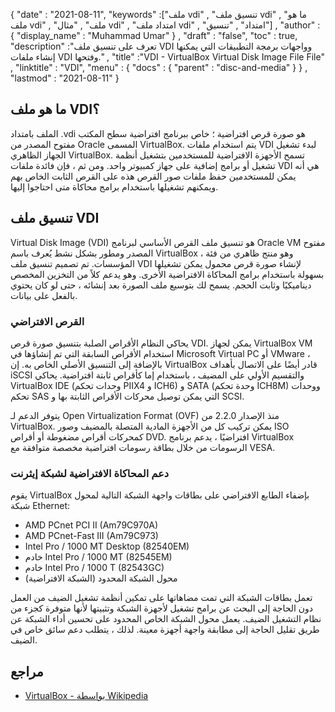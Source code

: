 {
  "date" : "2021-08-11",
  "keywords" :["ملف vdi" , "تنسيق ملف vdi" , "ما هو ملف vdi" , "ملف" , "مثال vdi" , "امتداد ملف vdi" , "امتداد" , "تنسيق"] ,
  "author" : {
    "display_name" : "Muhammad Umar"
} ,
  "draft" : "false",
   "toc" : true,
  "description" :"تعرف على تنسيق ملف VDI وواجهات برمجة التطبيقات التي يمكنها إنشاء ملفات VDI وفتحها." ,
  "title" :"VDI - VirtualBox Virtual Disk Image File File" ,
  "linktitle" : "VDI",
  "menu" : {
    "docs" : {
      "parent" : "disc-and-media"
}
} ,
  "lastmod" : "2021-08-11"
}

## ما هو ملف VDI؟
الملف بامتداد .vdi هو صورة قرص افتراضية ؛ خاص ببرنامج افتراضية سطح المكتب مفتوح المصدر من Oracle المسمى VirtualBox. يتم استخدام ملفات VDI لبدء تشغيل الجهاز الظاهري VirtualBox. تسمح الأجهزة الافتراضية للمستخدمين بتشغيل أنظمة تشغيل أو برامج إضافية على جهاز كمبيوتر واحد. ومن ثم ، فإن فائدة ملفات VDI هي أنه يمكن للمستخدمين حفظ ملفات صور القرص هذه على القرص الثابت الخاص بهم ويمكنهم تشغيلها باستخدام برامج محاكاة متى احتاجوا إليها.

## تنسيق ملف VDI
Virtual Disk Image (VDI) هو تنسيق ملف القرص الأساسي لبرنامج Oracle VM مفتوح المصدر ومطور بشكل نشط يُعرف باسم VirtualBox ، وهو منتج ظاهري من فئة المؤسسات. تم تصميم تنسيق ملف VDI لإنشاء صورة قرص محمول يمكن تشغيلها بسهولة باستخدام برامج المحاكاة الافتراضية الأخرى. وهو يدعم كلاً من التخزين المخصص ديناميكيًا وثابت الحجم. يسمح لك بتوسيع ملف الصورة بعد إنشائه ، حتى لو كان يحتوي بالفعل على بيانات.

### القرص الافتراضي
يحاكي النظام الأقراص الصلبة بتنسيق صورة قرص VDI. يمكن لجهاز VirtualBox VM استخدام الأقراص السابقة التي تم إنشاؤها في Microsoft Virtual PC أو VMware ، بالإضافة إلى التنسيق الأصلي الخاص به. إن VirtualBox قادر أيضًا على الاتصال بأهداف iSCSI والتقسيم الأولي على المضيف ، باستخدام إما كأقراص ثابتة افتراضية. يحاكي VirtualBox IDE (وحدات تحكم PIIX4 و ICH6) و SATA (وحدة تحكم ICH8M) ووحدات تحكم SAS التي يمكن توصيل محركات الأقراص الثابتة بها و SCSI.

يتوفر الدعم لـ Open Virtualization Format (OVF) منذ الإصدار 2.2.0 من VirtualBox. يمكن تركيب كل من الأجهزة المادية المتصلة بالمضيف وصور ISO كمحركات أقراص مضغوطة أو أقراص DVD.
افتراضيًا ، يدعم برنامج VirtualBox الرسومات من خلال بطاقة رسومات افتراضية مخصصة متوافقة مع VESA.

### دعم المحاكاة الافتراضية لشبكة إيثرنت
يقوم VirtualBox بإضفاء الطابع الافتراضي على بطاقات واجهة الشبكة التالية لمحول شبكة Ethernet:
- AMD PCnet PCI II (Am79C970A)
- AMD PCnet-Fast III (Am79C973)
- Intel Pro / 1000 MT Desktop (82540EM)
- خادم Intel Pro / 1000 MT (82545EM)
- خادم Intel Pro / 1000 T (82543GC)
- محول الشبكة المحدود (الشبكة الافتراضية)

تعمل بطاقات الشبكة التي تمت مضاهاتها على تمكين أنظمة تشغيل الضيف من العمل دون الحاجة إلى البحث عن برامج تشغيل لأجهزة الشبكة وتثبيتها لأنها متوفرة كجزء من نظام التشغيل الضيف. يعمل محول الشبكة الخاص المحدود على تحسين أداء الشبكة عن طريق تقليل الحاجة إلى مطابقة واجهة أجهزة معينة. لذلك ، يتطلب دعم سائق خاص في الضيف.


## مراجع

* [VirtualBox - بواسطة Wikipedia](https://en.wikipedia.org/wiki/VirtualBox#VirtualBox_Disk_Image)



